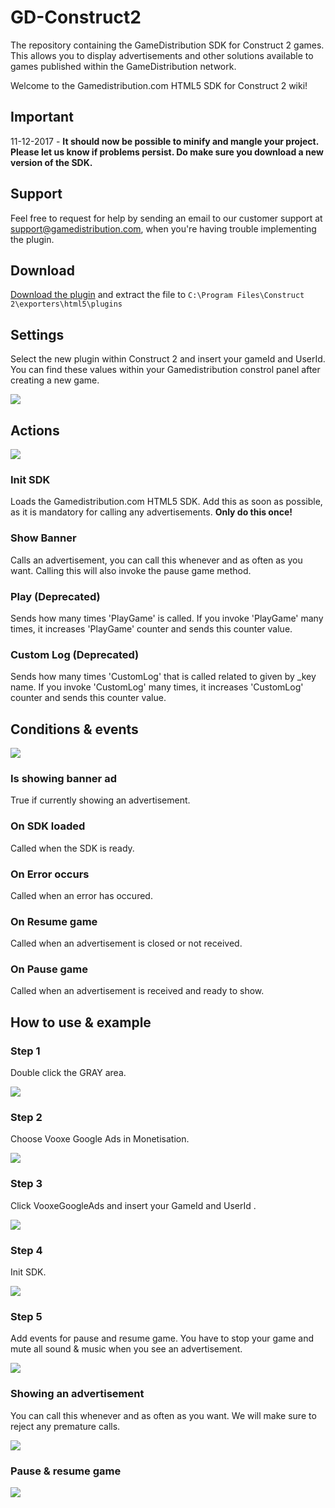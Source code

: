 # GD-Construct2
The repository containing the GameDistribution SDK for Construct 2 games. This allows you to display advertisements and other solutions available to games published within the GameDistribution network.

Welcome to the Gamedistribution.com HTML5 SDK for Construct 2 wiki!

## Important
11-12-2017 - **It should now be possible to minify and mangle your project. Please let us know if problems persist. Do make sure you download a new version of the SDK.**

## Support
Feel free to request for help by sending an email to our customer support at <a href="mailto:support@gamedistribution.com" target="_blank">support@gamedistribution.com</a>, when you're having trouble implementing the plugin. 

## Download
<a href="https://github.com/GameDistribution/GD-Construct2/archive/master.zip" target="_blank">Download the plugin</a> and extract the file to `C:\Program Files\Construct 2\exporters\html5\plugins`

## Settings
Select the new plugin within Construct 2 and insert your gameId and UserId. You can find these values within your Gamedistribution constrol panel after creating a new game.

![](http://www.gamedistribution.com/images/api/construct2/settings.jpg)

## Actions
![](http://www.gamedistribution.com/images/api/construct2/actions.jpg)

### Init SDK
Loads the Gamedistribution.com HTML5 SDK. Add this as soon as possible, as it is mandatory for calling any advertisements. **Only do this once!**			

### Show Banner
Calls an advertisement, you can call this whenever and as often as you want. Calling this will also invoke the pause game method.			

### Play (Deprecated)
Sends how many times 'PlayGame' is called. If you invoke 'PlayGame' many times, it increases 'PlayGame' counter and sends this counter value. 		

### Custom Log (Deprecated)
Sends how many times 'CustomLog' that is called related to given by _key name. If you invoke 
'CustomLog' many times, it increases 'CustomLog' counter and sends this counter value. 	

## Conditions & events
![](https://gamedistribution.com/images/api/construct2/conditions.jpg)

### Is showing banner ad
True if currently showing an advertisement.

### On SDK loaded
Called when the SDK is ready.

### On Error occurs
Called when an error has occured.

### On Resume game
Called when an advertisement is closed or not received.

### On Pause game
Called when an advertisement is received and ready to show.

## How to use & example

### Step 1
Double click the GRAY area.

![](http://www.gamedistribution.com/images/api/construct2/addplugin1.jpg)

### Step 2
Choose Vooxe Google Ads in Monetisation.

![](http://www.gamedistribution.com/images/api/construct2/addplugin2.jpg)

### Step 3
Click VooxeGoogleAds and insert your GameId and UserId .

![](http://www.gamedistribution.com/images/api/construct2/addplugin3.jpg)

### Step 4
Init SDK.

![](http://www.gamedistribution.com/images/api/construct2/addplugin4.jpg)

### Step 5
Add events for pause and resume game. You have to stop your game and mute all sound & music when you see an advertisement.

![](http://www.gamedistribution.com/images/api/construct2/addplugin5.jpg)

### Showing an advertisement
You can call this whenever and as often as you want. We will make sure to reject any premature calls.

![](http://www.gamedistribution.com/images/api/construct2/addplugin6.jpg)

### Pause & resume game
![](http://www.gamedistribution.com/images/api/construct2/addplugin7.jpg)

